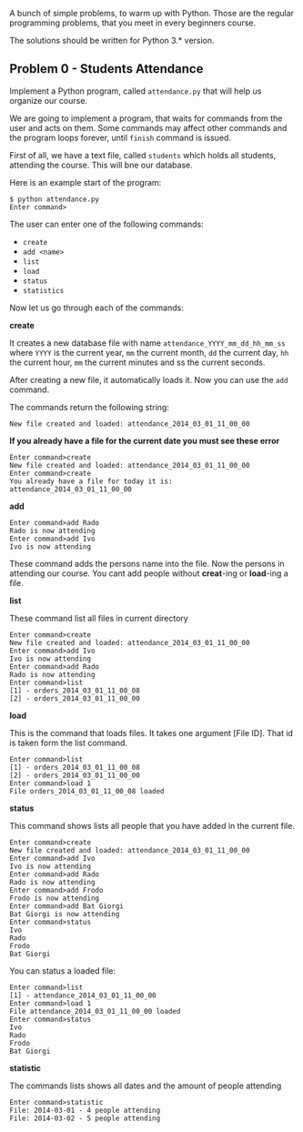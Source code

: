 A bunch of simple problems, to warm up with Python. Those are the regular programming problems, that you meet in every beginners course.

The solutions should be written for Python 3.* version.


## Problem 0 - Students Attendance

Implement a Python program, called ```attendance.py``` that will help us organize our course.

We are going to implement a program, that waits for commands from the user and acts on them. Some commands may affect other commands and the program loops forever, until ```finish``` command is issued.

First of all, we have a text file, called ```students``` which holds all students, attending the course. This will bne our database.

Here is an example start of the program:

```
$ python attendance.py
Enter command>
```

The user can enter one of the following commands:

* ```create```
* ```add <name>```
* ```list``` 
* ```load```
* ```status```
* ```statistics```

Now let us go through each of the commands:

__create__

It creates a new database file with name ``` attendance_YYYY_mm_dd_hh_mm_ss ``` where ```YYYY``` is the current year, ```mm``` the current month, ```dd``` the current day, ```hh``` the current hour, ```mm``` the current minutes and ss the current seconds.

After creating a new file, it automatically loads it. Now you can use the ```add``` command.

The commands return the following string:
```
New file created and loaded: attendance_2014_03_01_11_00_00
```
__If you already have a file for the current date you must see these error__

```
Enter command>create
New file created and loaded: attendance_2014_03_01_11_00_00
Enter command>create
You already have a file for today it is: attendance_2014_03_01_11_00_00
```

__add__

```
Enter command>add Rado
Rado is now attending
Enter command>add Ivo
Ivo is now attending
```

These command adds the persons name into the file. Now the persons in attending our course. You cant add people without __creat__-ing or __load__-ing a file.

__list__

These command list all files in current directory

```
Enter command>create
New file created and loaded: attendance_2014_03_01_11_00_00
Enter command>add Ivo
Ivo is now attending
Enter command>add Rado
Rado is now attending
Enter command>list
[1] - orders_2014_03_01_11_00_08
[2] - orders_2014_03_01_11_00_00
```

__load__ 

This is the command that loads files. It takes one argument [File ID]. That id is taken form the list command.

```
Enter command>list
[1] - orders_2014_03_01_11_00_08
[2] - orders_2014_03_01_11_00_00
Enter command>load 1
File orders_2014_03_01_11_00_08 loaded
```


__status__

This command shows lists all people that you have added in the current file.

```
Enter command>create
New file created and loaded: attendance_2014_03_01_11_00_00
Enter command>add Ivo
Ivo is now attending
Enter command>add Rado
Rado is now attending
Enter command>add Frodo
Frodo is now attending
Enter command>add Bat Giorgi
Bat Giorgi is now attending
Enter command>status
Ivo
Rado
Frodo
Bat Giorgi
```

You can status a loaded file:

```
Enter command>list
[1] - attendance_2014_03_01_11_00_00
Enter command>load 1
File attendance_2014_03_01_11_00_00 loaded
Enter command>status
Ivo
Rado
Frodo
Bat Giorgi
```

__statistic__

The commands lists shows all dates and the amount of people attending

```
Enter command>statistic
File: 2014-03-01 - 4 people attending
File: 2014-03-02 - 5 people attending
```
